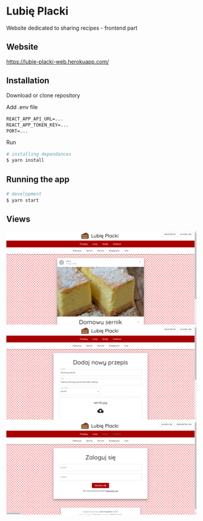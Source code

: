 # Lubię Placki

Website dedicated to sharing recipes - frontend part

## Website

https://lubie-placki-web.herokuapp.com/

## Installation

Download or clone repository

Add .env file

```
REACT_APP_API_URL=...
REACT_APP_TOKEN_KEY=...
PORT=...
```

Run

```bash
# installing dependances
$ yarn install
```

## Running the app

```bash
# development
$ yarn start
```

## Views

![home page view](./screenshots/homepage.png) ![add recipe view](./screenshots/newrecipepage.png)
![login view](./screenshots/loginpage.png)
